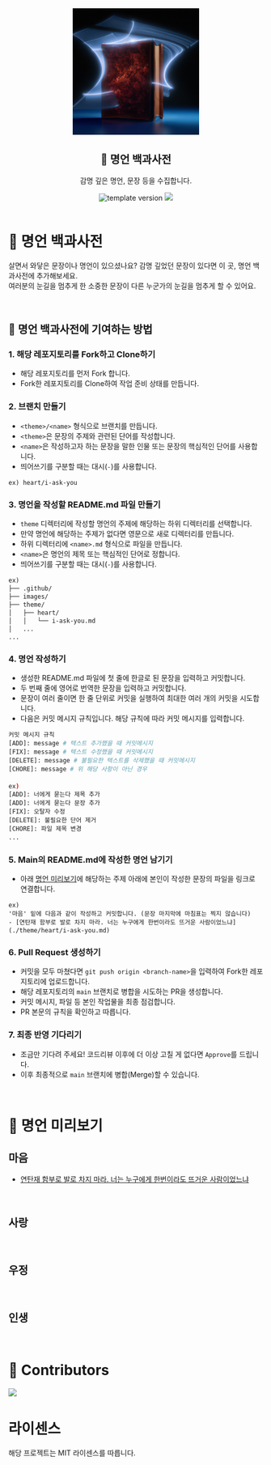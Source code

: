 <div align="center">
  <div>
    <img width="250" src="./images/quotations-book.png"/>
    <h2>📕 명언 백과사전</h2>
    <p>감명 깊은 명언, 문장 등을 수집합니다.</p>
  </div>
  <div>
    <img src="https://img.shields.io/badge/version-1.0.0-blue?style=flat-square" alt="template version"/>
    <a href="https://github.com/onealand/quotations-book/blob/main/LICENSE" target="_blank">
      <img src="https://img.shields.io/github/license/onealand/quotations-book?style=flat-square"/>
    </a>
  </div>
</div>

<br>

# 📕 명언 백과사전
살면서 와닿은 문장이나 명언이 있으셨나요? 감명 깊었던 문장이 있다면 이 곳, 명언 백과사전에 추가해보세요.   
여러분의 눈길을 멈추게 한 소중한 문장이 다른 누군가의 눈길을 멈추게 할 수 있어요.

<br>

## 🙌 명언 백과사전에 기여하는 방법

### 1. 해당 레포지토리를 Fork하고 Clone하기
- 해당 레포지토리를 먼저 Fork 합니다.
- Fork한 레포지토리를 Clone하여 작업 준비 상태를 만듭니다.

### 2. 브랜치 만들기
- `<theme>/<name>` 형식으로 브랜치를 만듭니다.
- `<theme>`은 문장의 주제와 관련된 단어를 작성합니다.
- `<name>`은 작성하고자 하는 문장을 말한 인물 또는 문장의 핵심적인 단어를 사용합니다.
- 띄어쓰기를 구분할 때는 대시(`-`)를 사용합니다.
```
ex) heart/i-ask-you
```

### 3. 명언을 작성할 README.md 파일 만들기
- `theme` 디렉터리에 작성할 명언의 주제에 해당하는 하위 디렉터리를 선택합니다.
- 만약 명언에 해당하는 주제가 없다면 영문으로 새로 디렉터리를 만듭니다.
- 하위 디렉터리에 `<name>.md` 형식으로 파일을 만듭니다.
- `<name>`은 명언의 제목 또는 핵심적인 단어로 정합니다.
- 띄어쓰기를 구분할 때는 대시(`-`)를 사용합니다.
```
ex)
├── .github/
├── images/
├── theme/
│   ├── heart/
│   │   └── i-ask-you.md
│   ...
...
```

### 4. 명언 작성하기
- 생성한 README.md 파일에 첫 줄에 한글로 된 문장을 입력하고 커밋합니다.
- 두 번째 줄에 영어로 번역한 문장을 입력하고 커밋합니다.
- 문장이 여러 줄이면 한 줄 단위로 커밋을 실행하여 최대한 여러 개의 커밋을 시도합니다.
- 다음은 커밋 메시지 규칙입니다. 해당 규칙에 따라 커밋 메시지를 입력합니다.
```bash
커밋 메시지 규칙
[ADD]: message # 텍스트 추가했을 때 커밋메시지
[FIX]: message # 텍스트 수정했을 때 커밋메시지
[DELETE]: message # 불필요한 텍스트를 삭제했을 때 커밋메시지
[CHORE]: message # 위 해당 사항이 아닌 경우

ex)
[ADD]: 너에게 묻는다 제목 추가
[ADD]: 너에게 묻는다 문장 추가
[FIX]: 오탈자 수정
[DELETE]: 불필요한 단어 제거
[CHORE]: 파일 제목 변경
...
```

### 5. Main의 README.md에 작성한 명언 남기기
- 아래 [명언 미리보기](#-명언-미리보기)에 해당하는 주제 아래에 본인이 작성한 문장의 파일을 링크로 연결합니다.
```
ex)
'마음' 밑에 다음과 같이 작성하고 커밋합니다. (문장 마지막에 마침표는 찍지 않습니다)
- [연탄재 함부로 발로 차지 마라. 너는 누구에게 한번이라도 뜨거운 사람이었느냐](./theme/heart/i-ask-you.md)
```

### 6. Pull Request 생성하기
- 커밋을 모두 마쳤다면 `git push origin <branch-name>`을 입력하여 Fork한 레포지토리에 업로드합니다.
- 해당 레포지토리의 `main` 브랜치로 병합을 시도하는 PR을 생성합니다.
- 커밋 메시지, 파일 등 본인 작업물을 최종 점검합니다.
- PR 본문의 규칙을 확인하고 따릅니다.

### 7. 최종 반영 기다리기
- 조금만 기다려 주세요! 코드리뷰 이후에 더 이상 고칠 게 없다면 `Approve`를 드립니다.
- 이후 최종적으로 `main` 브랜치에 병합(Merge)할 수 있습니다.

<br>

# 👀 명언 미리보기
## 마음
- [연탄재 함부로 발로 차지 마라. 너는 누구에게 한번이라도 뜨거운 사람이었느냐](./theme/heart/i-ask-you.md)

<br>

## 사랑

<br>

## 우정

<br>

## 인생


<br>

# 👥 Contributors

<a href="https://github.com/onealand/quotations-book/graphs/contributors">
  <img src="https://contrib.rocks/image?repo=onealand/quotations-book"/>
</a>

<br>

# 라이센스
해당 프로젝트는 MIT 라이센스를 따릅니다.
